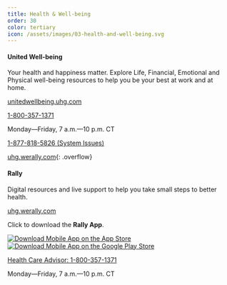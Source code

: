 ```yaml
---
title: Health & Well-being
order: 30
color: tertiary
icon: /assets/images/03-health-and-well-being.svg
---
```

#### United Well-being

Your health and happiness matter. Explore Life, Financial, Emotional and Physical well-being resources to help you be your best at work and at home.

[unitedwellbeing.uhg.com](https://unitedwellbeing.uhg.com/ "United Well-being website in a new tab")

[1-800-357-1371](tel://+1-800-357-1371 "1-800-357-1371")

Monday—Friday, 7 a.m.—10 p.m. CT

[1-877-818-5826 (System Issues)](tel://+1-877-818-5826 "1-877-818-5826")

[uhg.werally.com](https://member.werally.com/content/register/optum/uhgee/standard "uhg.werally.com in a new tab"){: .overflow}

#### Rally

Digital resources and live support to help you take small steps to better health.

[uhg.werally.com](https://member.werally.com/content/register/optum/uhgee/standard "uhg.werally.com in a new tab")

Click to download the **Rally App**.

<a class="app-badge" href="https://apps.apple.com/us/app/rally/id992587921">![Download Mobile App on the App Store](/assets/images/apple-store-badge.svg)</a>
<a class="app-badge" href="https://play.google.com/store/apps/details?id=com.rally.wellness">![Download Mobile App on the Google Play Store](/assets/images/google-play-badge.svg)</a>

[Health Care Advisor: 1-800-357-1371](tel://+1-800-357-1371 "1-800-357-1371")

Monday—Friday, 7 a.m.—10 p.m. CT

